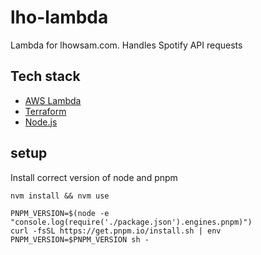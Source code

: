 # lho-lambda

Lambda for lhowsam.com. Handles Spotify API requests

## Tech stack

- [AWS Lambda](https://aws.amazon.com/lambda/)
- [Terraform](https://www.terraform.io/)
- [Node.js](https://nodejs.org/en/)

## setup

Install correct version of node and pnpm

```
nvm install && nvm use
```

```
PNPM_VERSION=$(node -e "console.log(require('./package.json').engines.pnpm)")
curl -fsSL https://get.pnpm.io/install.sh | env PNPM_VERSION=$PNPM_VERSION sh -
```

